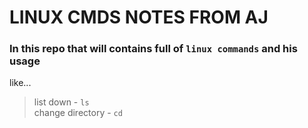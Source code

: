 # LINUX CMDS NOTES FROM AJ
### In this repo that will contains full of `linux commands` and his usage 
like...
> list down  - `ls`<br>
> change directory - `cd`
> 
